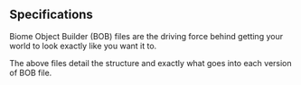 Specifications
--------------

Biome Object Builder (BOB) files are the driving force behind getting your world to look exactly like you want it to.

The above files detail the structure and exactly what goes into each version of BOB file.
